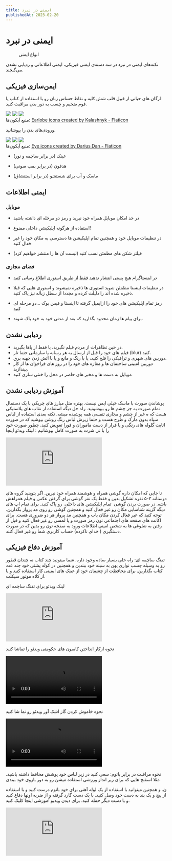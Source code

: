 ```yaml
---
title: ایمنی در نبرد
publishedAt: 2023-02-20
---
```


# ایمنی در نبرد

<figure >
    <img className="!max-w-100 mx-auto dark-filter-invert " src="/diagrams/safety-types.svg" alt=""/>
    <figcaption>انواع ایمنی</figcaption>
</figure>

نکته‌های ایمنی در نبرد در سه دسته‌ی ایمنی فیزیکی، ایمنی اطلاعاتی و ردیابی نشدن می‌گنجند.

## ایمن‌سازی فیزیکی

ارگان های حیاتی از قبیل قلب شش کلیه و نقاط حساس زنان رو با استفاده از کتاب یا فوم ضخیم و چسب به دور بدن مراقبت
کنید.

<div class='flex gap-6 !my-8'>
    <img src="/images/human-organs/safety-heart.png" className=" max-w-20 w-full"/>
    <img src="/images/human-organs/safety-pulmonology.png" className=" max-w-20 w-full"/>
    <img src="/images/human-organs/safety-urology.png" className=" max-w-20 w-full"/>
</div>
<div class='mt-20 text-2xs c-sand8'>
    منبع آیکون‌ها: <a href="https://www.flaticon.com/free-icons/earlobe" title="earlobe icons">Earlobe icons created by Kalashnyk - Flaticon</a>
</div>

ورودی‌های بدن را بپوشانید.

<div class='flex gap-6 !my-8'>
    <img src="/images/human-organs/safety-eye.png" className=" max-w-20 w-full"/>
    <img src="/images/human-organs/safety-nose.png" className=" max-w-20 w-full"/>
    <img src="/images/human-organs/safety-ear.png" className=" max-w-20 w-full"/>
</div>
<div class='mt-20 text-2xs c-sand8'>
    منبع آیکون‌ها: <a href="https://www.flaticon.com/free-icons/eye" title="eye icons">Eye icons created by Darius Dan - Flaticon</a>
</div>

- عینک (در برابر ساچمه و نور)

- هدفون (در برابر بمب صوتی)

- ماسک و آب برای شستشو (در برابر استنشاق)

## ایمنی اطلاعات

### موبایل

- در حد امکان موبایل همراه خود نبرید و رمز دو مرحله ای داشته باشید

- استفاده از هرگونه اپلیکیشن داخلی ممنوع!

- در تنظیمات موبایل خود و همچنین تمام اپلیکیشن ها دسترسی به مکان خود را غیر فعال کنید

- فیلتر شکن های مطمئن نسب کنید (لیست آن ها را منتشر خواهیم کرد)

### فضای مجازی

- در اینستاگرام هیچ پستی انتشار ندهید فقط از طریق استوری اطلاع رسانی کنید

- در تنظیمات اینستا مطمئن شوید استوری ها ذخیره نمیشوند و استوری هایی که قبلا ذخیره شده اند را دلیلت کرده و مجددا از سطل زباله نیز پاک کنید.

- رمز تمام اپلیکیشن های خود را ازایمیل گرفته تا اینستا و فیس بوک ...دو مرحله ای کنید

- برای پیام ها زمان محدود بگذارید که بعد از مدتی خود به خود پاک شوند.

## ردیابی نشدن

<ul className="list-none grid gap-6 grid-min-col-15rem p-0 !my-12">
    <li className=" p-6 b-1 b-gray5 rd-xl  before:( block mb-4  text-4xl) bf-i-mdi-video-off-outline">
        در حین تظاهرات از مردم فیلم نگیرید، یا فقط از پاها بگیرید.
    </li>
    <li className=" p-6 b-1 b-gray5 rd-xl  before:( block mb-4 text-4xl)  bf-i-mdi-blur">
        فیلم های خود را قبل از ارسال به هر رسانه‌ یا سازمانی حتما تار (blur) کنید.
    </li>
    <li className="  p-6 b-1 b-gray5 rd-xl before:( block mb-4 text-4xl ) bf-i-mdi-security-camera-off">
        دوربین های شهری و ترافیکی را فلج کنید، یا با رنگ و مانع و یا با آتش زدن جهبه برق.
    </li>
    <li className=" p-6 b-1 b-gray5 rd-xl  before:( block mb-4 text-4xl ) bf-i-mdi-webcam-off ">
        دوربین امنیتی ساختمان ها و مغازه های خود را در روز های فراخوان ها از کار بیندازید.
    </li>
    <li className=" p-6 b-1 b-gray5 rd-xl  before:( block mb-4 text-4xl ) bf-i-mdi-incognito-off ">
        موبایل به دست ها و مخبر های حاضر در محل را خنثی سازی کنید
    </li>
</ul>

## آموزش ردیابی نشدن

پوشاندن صورت با ماسک خیلی ایمن نیست. بهتره مثل مبارز های چریکی با یک دستمال تمام صورت به جز چشم ها رو بپوشونید. راه حل دیگه استفاده از نقاب های پلاستیکی هست که ه غیر از چشم و مجاری تنفسی همه پوشیده میشه. نکته بعدی استفاده از لباس سیاه بدون مارک و طرح هست و حتما زیرش لباس رنگ روشن بپوشید که در صورت اثابت گلوله های رنگی و یا فرار از دست ماموران و فورا تعویض کنید.
چطور صورت خود را با تی شرت به صورت کامل بپوشانیم : لینک ویدئو اینجا

<iframe
    src="https://www.youtube-nocookie.com/embed/4xA2Osjkzlk"
    title="YouTube video player"
    frameborder="0"
    allow="accelerometer; autoplay; clipboard-write; encrypted-media; gyroscope; picture-in-picture; web-share"
    allowfullscreen
></iframe>

تا جایی که امکان داره گوشی همراه و هوشمند همراه خود نبرین. اگر بتوینید گروه های دوستانه ۳-۵ نفره تشکیل بدین و فقط یک نفر گوشی برای گرفتن عکس و فیلم همراهش باشه. در صورت بردن گوشی  تمام اپلیکیشن های داخلی  رو پاک کنید. برای تمام اپ های دیگه گزینه شناسایی مکان رو غیر فعال کنید و همچنین گوشی رو روی مد پرواز بگذارین. توجه کنید که غیر فعال کردن مکان یاب و همچنین مد پرواز هر دو ضروری هست. برای اکانت های صفحه های اجتماعی تون رمز صورت و یا لمسی رو غیر فعال کنید و قبل از رفتن به شلوغی ها به شخص امینی اطلاعات ورود به صفحه تون رو بدین که در صورت دستگیری ( خدای ناکرده) حساب کاربری شما رو غیر فعال کنند.

## آموزش دفاع فیزیکی

تفنگ ساچمه ای: راه حلی بسیار ساده وجود داره. شما میتونید چند کتاب نه چندان قطور رو به وسیله چسب نواری پهن به سینه خود ببندین و همچنین در کوله پشتی خود چند عدد کتاب بگذارین. برای محافظت از چشمان خود از عینک های ایمینی کار استفاده کنید و یا از کلاه موتور سیکلت.

لینک ویدئو برای تفنگ ساچمه ای

<iframe
    src="https://www.youtube-nocookie.com/embed/YzOvx4M6hY0"
    title="YouTube video player"
    frameborder="0"
    allow="accelerometer; autoplay; clipboard-write; encrypted-media; gyroscope; picture-in-picture; web-share"
    allowfullscreen
></iframe>

نحوه ازکار انداختن کامیون های حکومتی ویدئو را تماشا کنید

<video className="w-full max-h-20rem rd-xl" src="/videos/stop-trucks.mp4" controls></video>

نحوه خاموش کردن گاز اشک آور ویدئو رو تما شا کنید

<video className="w-full max-h-20rem rd-xl" src="/videos/tear-gas.mp4" controls></video>

نحوه مراقبت در برابر باتوم: سعی کنید در زیر لباس خود پوشش محافظ داشته باشید. مثلا اسفنج هایی که برای زیر انداز ورزشی استفاده میشن رو به دور بازوی خود ببندی

ن. و همچنین میتوانید با استفاده از یک لوله آهنی برای خود باتوم درست کنید و با استفاده از پیچ و یک بند به دست خود وصل کنید. با یک دست گارد گرفته و از ضربه اونها دفاع کنید و با دست دیگر حمله کنید. برای دیدن ویديو آموزشی اینجا کلیک کنید.

<iframe
    src="https://www.youtube-nocookie.com/embed/8eapmK_rCP8"
    title="YouTube video player"
    frameborder="0"
    allow="accelerometer; autoplay; clipboard-write; encrypted-media; gyroscope; picture-in-picture; web-share"
    allowfullscreen
></iframe>
